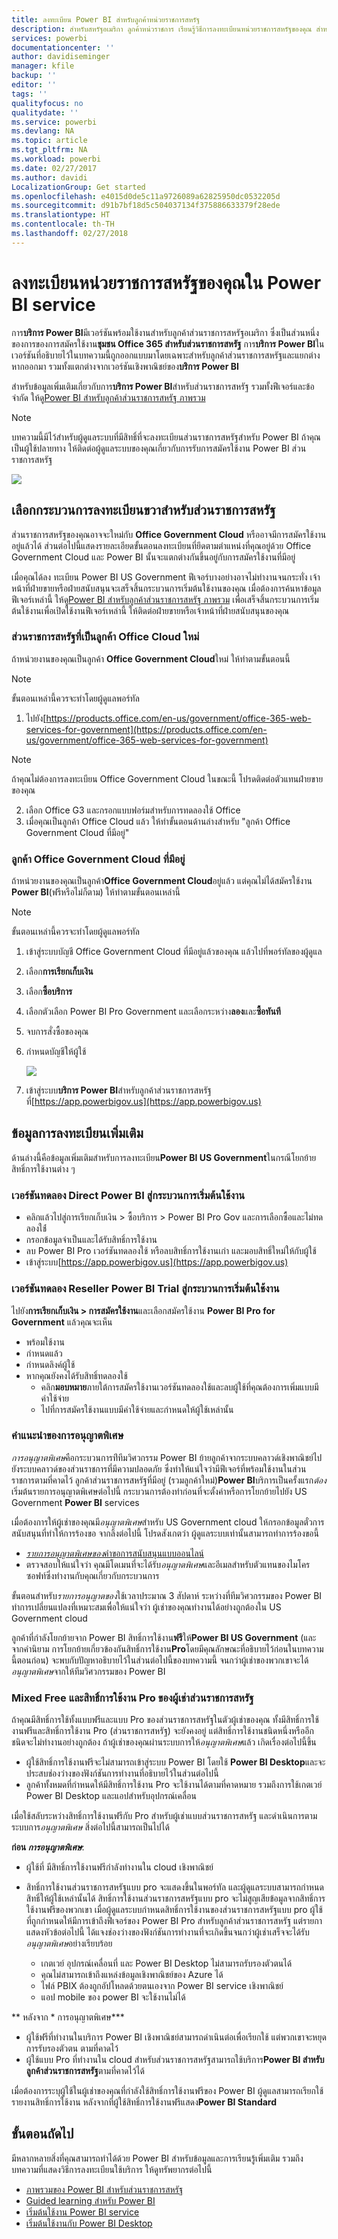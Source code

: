 ```yaml
---
title: ลงทะเบียน Power BI สำหรับลูกค้าหน่วยราชการสหรัฐ
description: สำหรับสหรัฐอเมริกา ลูกค้าหน่วราชการ เรียนรู้วิธีการลงทะเบียนหน่วยราชการสหรัฐของคุณ สำหรับบริการ Power BI US Government service
services: powerbi
documentationcenter: ''
author: davidiseminger
manager: kfile
backup: ''
editor: ''
tags: ''
qualityfocus: no
qualitydate: ''
ms.service: powerbi
ms.devlang: NA
ms.topic: article
ms.tgt_pltfrm: NA
ms.workload: powerbi
ms.date: 02/27/2017
ms.author: davidi
LocalizationGroup: Get started
ms.openlocfilehash: e4015d0de5c11a9726089a62825950dc0532205d
ms.sourcegitcommit: d91b7bf18d5c504037134f375886633379f28ede
ms.translationtype: HT
ms.contentlocale: th-TH
ms.lasthandoff: 02/27/2018
---
```

# <a name="enroll-your-us-government-organization-in-the-power-bi-service"></a>ลงทะเบียนหน่วยราชการสหรัฐของคุณใน Power BI service
การ**บริการ Power BI**มีเวอร์ชันพร้อมใช้งานสำหรับลูกค้าส่วนราชการสหรัฐอเมริกา ซึ่งเป็นส่วนหนึ่งของการของการสมัครใช้งาน**ชุมชน Office 365 สำหรับส่วนราชการสหรัฐ** การ**บริการ Power BI**ในเวอร์ชันที่อธิบายไว้ในบทความนี้ถูกออกแบบมาโดยเฉพาะสำหรับลูกค้าส่วนราชการสหรัฐและแยกต่างหากออกมา รวมทั้งแตกต่างจากเวอร์ชันเชิงพาณิชย์ของ**บริการ Power BI**

สำหรับข้อมูลเพิ่มเติมเกี่ยวกับการ**บริการ Power BI**สำหรับส่วนราชการสหรัฐ รวมทั้งฟีเจอร์และข้อจำกัด ให้ดู[Power BI สำหรับลูกค้าส่วนราชการสหรัฐ ภาพรวม](service-govus-overview.md)

> [!NOTE]
> บทความนี้มีไว้สำหรับผู้ดูแลระบบที่มีสิทธิ์ที่จะลงทะเบียนส่วนราชการสหรัฐสำหรับ Power BI ถ้าคุณเป็นผู้ใช้ปลายทาง ให้ติดต่อผู้ดูแลระบบของคุณเกี่ยวกับการรับการสมัครใช้งาน Power BI ส่วนราชการสหรัฐ
> 
> 

![](media/service-govus-signup/service_govus_signup_1.png)

## <a name="select-the-right-sign-up-process-for-your-us-government-organization"></a>เลือกกระบวนการลงทะเบียนขวาสำหรับส่วนราชการสหรัฐ
ส่วนราชการสหรัฐของคุณอาจจะใหม่กับ **Office Government Cloud** หรืออาจมีการสมัครใช้งานอยู่แล้วได้ ส่วนต่อไปนี้แสดงรายละเอียดขั้นตอนลงทะเบียนที่ยึดตามตำแหน่งที่คุณอยู่ด้วย Office Government Cloud และ Power BI นั้นจะแตกต่างกันขึ้นอยู่กับการสมัครใช้งานที่มีอยู่

เมื่อคุณได้ลง ทะเบียน Power BI US Government ฟีเจอร์บางอย่างอาจไม่ทำงานจนกระทั่ง เจ้าหน้าที่ฝ่ายขายหรือฝ่ายสนับสนุนจะเสร็จสิ้นกระบวนการเริ่มต้นใช้งานของคุณ เมื่อต้องการค้นหาข้อมูลฟีเจอร์เหล่านี้ ให้ดู[Power BI สำหรับลูกค้าส่วนราชการสหรัฐ ภาพรวม](service-govus-overview.md) เพื่อเสร็จสิ้นกระบวนการเริ่มต้นใช้งานเพื่อเปิดใช้งานฟีเจอร์เหล่านี้ ให้ติดต่อฝ่ายขายหรือเจ้าหน้าที่ฝ่ายสนับสนุนของคุณ

### <a name="us-government-organizations-that-are-new-office-cloud-customers"></a>ส่วนราชการสหรัฐที่เป็นลูกค้า Office Cloud ใหม่
ถ้าหน่วยงานของคุณเป็นลูกค้า **Office Government Cloud**ใหม่ ให้ทำตามขั้นตอนนี้

> [!NOTE]
> ขั้นตอนเหล่านี้ควรจะทำโดยผู้ดูแลพอร์ทัล
>

1. ไปยัง[https://products.office.com/en-us/government/office-365-web-services-for-government](https://products.office.com/en-us/government/office-365-web-services-for-government)

>[!NOTE]
>ถ้าคุณไม่ต้องการลงทะเบียน Office Government Cloud ในขณะนี้ โปรดติดต่อตัวแทนฝ่ายขายของคุณ
>

2. เลือก Office G3 และกรอกแบบฟอร์มสำหรับการทดลองใช้ Office
3. เมื่อคุณเป็นลูกค้า Office Cloud แล้ว ให้ทำขั้นตอนด้านล่างสำหรับ "ลูกค้า Office Government Cloud ที่มีอยู่"

### <a name="existing-office-government-cloud-customers"></a>ลูกค้า Office Government Cloud ที่มีอยู่
ถ้าหน่วยงานของคุณเป็นลูกค้า**Office Government Cloud**อยู่แล้ว แต่คุณไม่ได้สมัครใช้งาน **Power BI**(ฟรีหรือไม่ก็ตาม) ให้ทำตามขั้นตอนเหล่านี้

> [!NOTE]
> ขั้นตอนเหล่านี้ควรจะทำโดยผู้ดูแลพอร์ทัล
> 
> 

1. เข้าสู่ระบบบัญชี Office Government Cloud ที่มีอยู่แล้วของคุณ แล้วไปที่พอร์ทัลของผู้ดูแล
2. เลือก**การเรียกเก็บเงิน**
3. เลือก**ซื้อบริการ**
4. เลือกตัวเลือก Power BI Pro Government และเลือกระหว่าง**ลอง**และ**ซื้อทันที**
5. จบการสั่งซื้อของคุณ
6. กำหนดบัญชีให้ผู้ใช้
   
   ![](media/service-govus-signup/service_govus_signup_5.png)
7. เข้าสู่ระบบ**บริการ Power BI**สำหรับลูกค้าส่วนราชการสหรัฐที่[https://app.powerbigov.us](https://app.powerbigov.us)

## <a name="additional-signup-information"></a>ข้อมูลการลงทะเบียนเพิ่มเติม
ด้านล่างนี้คือข้อมูลเพิ่มเติมสำหรับการลงทะเบียน**Power BI US Government**ในกรณีโยกย้ายสิทธิ์การใช้งานต่าง ๆ

### <a name="direct-power-bi-trial-to-pro-customer-onboarding"></a>เวอร์ชันทดลอง Direct Power BI สู่กระบวนการเริ่มต้นใช้งาน
* คลิกแล้วไปสู่การเรียกเก็บเงิน > ซื้อบริการ > Power BI Pro Gov และการเลือกซื้อและไม่ทดลองใช้่
* กรอกข้อมูลจำเป็นและได้รับสิทธิ์การใช้งาน
* ลบ Power BI Pro เวอร์ชันทดลองใช้ หรือลบสิทธิ์การใช้งานเก่า และมอบสิทธิ์ใหม่ให้กับผู้ใช้
* เข้าสู่ระบบ[https://app.powerbigov.us](https://app.powerbigov.us)

### <a name="reseller-power-bi-trial-to-pro-customer-onboarding"></a>เวอร์ชันทดลอง Reseller Power BI Trial สู่กระบวนการเริ่มต้นใช้งาน
ไปยัง**การเรียกเก็บเงิน > การสมัครใช้งาน**และเลือกสมัครใช้งาน **Power BI Pro for Government** แล้วคุณจะเห็น

* พร้อมใช้งาน
* กำหนดแล้ว
* กำหนดลิงค์ผู้ใช้
* หากคุณยังคงได้รับสิทธิ์ทดลองใช้
  * คลิก**มอบหมาย**ภายใต้การสมัครใช้งานเวอร์ชันทดลองใช้และลบผู้ใช้ที่คุณต้องการเพิ่มแบบมีค่าใช้จ่าย
  * ไปที่การสมัครใช้งานแบบมีค่าใช้จ่ายและกำหนดให้ผู้ใช้เหล่านั้น

### <a name="whitelisting-instructions"></a>คำแนะนำของการอนุญาตพิเศษ
*การอนุญาตพิเศษ*คือกระบวนการท่ีทีมวิศวกรรม Power BI ย้ายลูกค้าจากระบบคลาวด์เชิงพาณิชย์ไปยังระบบคลาวด์ของส่วนราชการที่มีความปลอดภัย ซึ่งทำให้แน่ใจว่ามีฟีเจอร์ที่พร้อมใช้งานในส่วนราชการตามที่คาดไว้ ลูกค้าส่วนราชการสหรัฐที่มีอยู่ (รวมลูกค้าใหม่)**Power BI**บริการเป็นครั้งแรก*ต้อง*เริ่มต้นรายการอนุญาตพิเศษต่อไปนี้ กระบวนการต้องทำก่อนที่จะตั้งค่าหรือการโยกย้ายไปยัง US Government **Power BI** services 

เมื่อต้องการให้ผู้เช่าของคุณมี*อนุญาตพิเศษ*สำหรับ US Government cloud ให้กรอกข้อมูลตั๋วการสนับสนุนที่ทำให้การร้องขอ จากลิ้งต่อไปนี้ โปรดสังเกตว่า ผู้ดูแลระบบเท่านั้นสามารถทำการร้องขอนี้

* [*รายการอนุญาตพิเศษของ*คำขอการสนับสนุนแบบออนไลน์ ](https://powerbi.microsoft.com/clouds/)
* ตรวจสอบให้แน่ใจว่า คุณมีโดเมนที่จะได้รับ*อนุญาตพิเศษ*และอีเมลสำหรับตัวแทนของไมโครซอฟท์ซึ่งทำงานกับคุณเกี่ยวกับกระบวนการ

ขั้นตอนสำหรับ*รายการอนุญาตของ*ใช้เวลาประมาณ 3 สัปดาห์ ระหว่างที่ทีมวิศวกรรมของ Power BI ทำการเปลี่ยนแปลงที่เหมาะสมเพื่อให้แน่ใจว่า ผู้เช่าของคุณทำงานได้อย่างถูกต้องใน US Government cloud

ลูกค้าที่กำลังโยกย้ายจาก Power BI สิทธิ์การใช้งาน**ฟรี**ให้**Power BI US Government** (และจากคำนิยาม การโยกย้ายเกี่ยวข้องกันสิทธิ์การใช้งาน**Pro**โดยมีคุณลักษณะที่อธิบายไว้ก่อนในบทความนี้ตอนก่อน) จะพบกับปัญหาอธิบายไว้ในส่วนต่อไปนี้ของบทความนี้ จนกว่าผู้เช่าของพวกเขาจะได้*อนุญาตพิเศษ*จากให้ทีมวิศวกรรมของ Power BI

### <a name="mixed-free-and-pro-licenses-in-us-government-tenants"></a>Mixed Free และสิทธิ์การใช้งาน Pro ของผู้เช่าส่วนราชการสหรัฐ
ถ้าคุณมีสิทธิ์การใช้ทั้งแบบฟรีและแบบ Pro ของส่วนราชการสหรัฐในตัวผู้เช่าของคุณ ทั้งมีสิทธิ์การใช้งานฟรีและสิทธิ์การใช้งาน Pro (ส่วนราชการสหรัฐ) จะยังคงอยู่ แต่สิทธิ์การใช้งานชนิดหนึ่งหรืออีกชนิดจะไม่ทำงานอย่างถูกต้อง ถ้าผู้เช่าของคุณผ่านระบบการให้*อนุญาตพิเศษ*แล้ว เกิดเรื่องต่อไปนี้ขึ้น

* ผู้ใช้สิทธิ์การใช้งานฟรีจะไม่สามารถเข้าสู่ระบบ Power BI โดยใช้ **Power BI Desktop**และจะประสบช่องว่างของฟังก์ชันการทำงานที่อธิบายไว้ในส่วนต่อไปนี้
* ลูกค้าทั้งหมดที่กำหนดให้มีสิทธิ์การใช้งาน Pro จะใช้งานได้ตามที่คาดหมาย รวมถึงการใช้เกตเวย์ Power BI Desktop และแอปสำหรับอุปกรณ์เคลื่อน

เมื่อใช้สลับระหว่างสิทธิ์การใช้งานฟรีกับ Pro สำหรับผู้เช่าแบบส่วนราชการสหรัฐ และดำเนินการตามระบบการ*อนุญาตพิเศษ* สิ่งต่อไปนี้สามารถเป็นไปได้

**ก่อน *การอนุญาตพิเศษ***:

* ผู้ใช้ที่ มีสิทธิ์การใช้งานฟรีกำลังทำงานใน cloud เชิงพาณิชย์
* สิทธิ์การใช้งานส่วนราชการสหรัฐแบบ pro จะแสดงขึ้นในพอร์ทัล และผู้ดูแลระบบสามารถกำหนดสิทธิ์ให้ผู้ใช้เหล่านั้นได้ สิทธิ์การใช้งานส่วนราชการสหรัฐแบบ pro จะไม่สูญเสียข้อมูลจากสิทธิ์การใช้งานฟรีของพวกเขา เมื่อผู้ดูแลระบบกำหนดสิทธิ์การใช้งานของส่วนราชการสหรัฐแบบ pro ผู้ใช้ที่ถูกกำหนดให้มีการเข้าถึงฟีเจอร์ของ Power BI Pro สำหรับลูกค้าส่วนราชการสหรัฐ แต่รายกาแสดงหัวข้อต่อไปนี้ ได้แจงช่องว่างของฟังก์ชันการทำงานที่จะเกิดขึ้นจนกว่าผู้เช่าเสร็จจะได้รับ*อนุญาตพิเศษ*อย่างเรียบร้อย
  
  * เกตเวย์ อุปกรณ์เคลื่อนที่ และ Power BI Desktop ไม่สามารถรับรองตัวตนได้
  * คุณไม่สามารถเข้าถึงแหล่งข้อมูลเชิงพาณิชย์ของ Azure ได้
  * ไฟล์ PBIX ต้องถูกอัปโหลดด้วยตนเองจาก Power BI service เชิงพาณิชย์
  * แอป mobile ของ power BI จะใช้งานไม่ได้

** หลังจาก * การอนุญาตพิเศษ***

* ผู้ใช้ฟรีที่ทำงานในบริการ Power BI เชิงพาณิชย์สามารถดำเนินต่อเพื่อเรียกใช้ แต่พวกเขาจะหยุดการรับรองตัวตน ตามที่คาดไว้
* ผู้ใช้แบบ Pro ที่ทำงานใน cloud สำหรับส่วนราชการสหรัฐสามารถใช้บริการ**Power BI สำหรับลูกค้าส่วนราชการสหรัฐ**ตามที่คาดไว้ได้

เมื่อต้องการระบุผู้ใช้ในผู้เช่าของคุณที่กำลังใช้สิทธิ์การใช้งานฟรีของ Power BI ผู้ดูแลสามารถเรียกใช้รายงานสิทธิ์การใช้งาน หลังจากที่ผู้ใช้สิทธิ์การใช้งานฟรีแสดง**Power BI Standard**

## <a name="next-steps"></a>ขั้นตอนถัดไป
มีหลากหลายสิ่งที่คุณสามารถทำได้ด้วย Power BI สำหรับข้อมูลและการเรียนรู้เพิ่มเติม รวมถึงบทความที่แสดงวิธีการลงทะเบียนใช้บริการ ให้ดูทรัพยากรต่อไปนี้

* [ภาพรวมของ Power BI สำหรับส่วนราชการสหรัฐ](service-govus-overview.md)
* [Guided learning สำหรับ Power BI](guided-learning/gettingstarted.yml#step-1)
* [เริ่มต้นใช้งาน Power BI service](service-get-started.md)
* [เริ่มต้นใช้งานกับ Power BI Desktop](desktop-getting-started.md)

